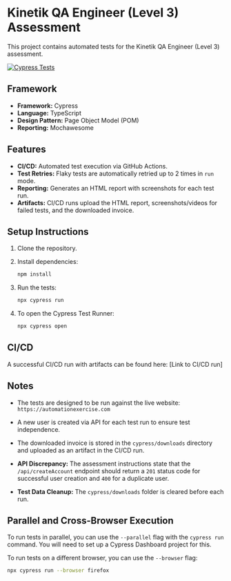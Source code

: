 # Kinetik QA Engineer (Level 3) Assessment

This project contains automated tests for the Kinetik QA Engineer (Level 3) assessment.

[![Cypress Tests](https://github.com/tisha/Assesstemt/actions/workflows/cypress.yml/badge.svg)](https://github.com/tisha/Assesstemt/actions/workflows/cypress.yml)

## Framework

*   **Framework:** Cypress
*   **Language:** TypeScript
*   **Design Pattern:** Page Object Model (POM)
*   **Reporting:** Mochawesome

## Features

*   **CI/CD:** Automated test execution via GitHub Actions.
*   **Test Retries:** Flaky tests are automatically retried up to 2 times in `run` mode.
*   **Reporting:** Generates an HTML report with screenshots for each test run.
*   **Artifacts:** CI/CD runs upload the HTML report, screenshots/videos for failed tests, and the downloaded invoice.

## Setup Instructions

1.  Clone the repository.
2.  Install dependencies:

    ```bash
    npm install
    ```

3.  Run the tests:

    ```bash
    npx cypress run
    ```

4.  To open the Cypress Test Runner:

    ```bash
    npx cypress open
    ```

## CI/CD

A successful CI/CD run with artifacts can be found here: [Link to CI/CD run]

## Notes

*   The tests are designed to be run against the live website: `https://automationexercise.com`
*   A new user is created via API for each test run to ensure test independence.
*   The downloaded invoice is stored in the `cypress/downloads` directory and uploaded as an artifact in the CI/CD run.
*   **API Discrepancy:** The assessment instructions state that the `/api/createAccount` endpoint should return a `201` status code for successful user creation and `400` for a duplicate user. 

*   **Test Data Cleanup:** The `cypress/downloads` folder is cleared before each run.

## Parallel and Cross-Browser Execution

To run tests in parallel, you can use the `--parallel` flag with the `cypress run` command. You will need to set up a Cypress Dashboard project for this.

To run tests on a different browser, you can use the `--browser` flag:

```bash
npx cypress run --browser firefox
```

